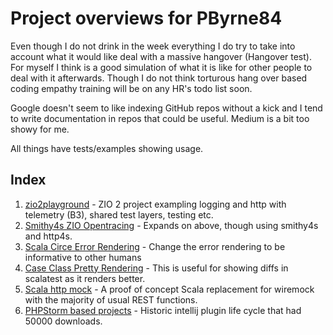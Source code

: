 
# Project overviews for PByrne84

Even though I do not drink in the week everything I do try to take into account what it would like deal with 
a massive hangover (Hangover test). For myself I think is a good simulation of what it is like for other people to deal with it
afterwards. Though I do not think torturous hang over based coding empathy training will be on any HR's todo list soon.

Google doesn't seem to like indexing GitHub repos without a kick and I tend to write documentation in repos that could
be useful. Medium is a bit too showy for me.

All things have tests/examples showing usage.

## Index
1. [zio2playground](Zio2Playground.html) - ZIO 2 project exampling logging and http with telemetry (B3), shared test layers, testing etc.
2. [Smithy4s ZIO Opentracing](Smithy4sZioOpentracing.html) - Expands on above, though using smithy4s and http4s.
2. [Scala Circe Error Rendering](ScalaCirceErrorHandling.html) - Change the error rendering to be informative to other humans
3. [Case Class Pretty Rendering](CaseClassPrettyRendering.html) - This is useful for showing diffs in scalatest as it renders better.
4. [Scala http mock](ScalaHttpMock.html) - A proof of concept Scala replacement for wiremock with the majority of usual REST functions.
3. [PHPStorm based projects](PhpStormBasedProjects.html) - Historic intellij plugin life cycle that had 50000 downloads.
